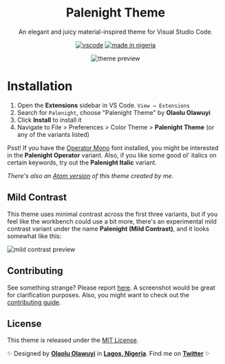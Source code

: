 <div align="center">

# Palenight Theme

An elegant and juicy material-inspired theme for Visual Studio Code.

[![vscode](https://img.shields.io/badge/vscode-v1.12+-373277.svg?style=for-the-badge)](https://code.visualstudio.com/updates/v1_12) [![made in nigeria](https://img.shields.io/badge/made%20in-nigeria-008751.svg?style=for-the-badge)](https://github.com/acekyd/made-in-nigeria)

![theme preview](https://i.imgur.com/G3KSdGo.png)

</div>

# Installation

1. Open the **Extensions** sidebar in VS Code. `View → Extensions`
1. Search for `Palenight`, choose "Palenight Theme" by **Olaolu Olawuyi**
1. Click **Install** to install it
1. Navigate to File > Preferences > Color Theme > **Palenight Theme** (or any of the variants listed)

Psst! If you have the [Operator Mono](https://www.typography.com/fonts/operator) font installed, you might be interested in the **Palenight Operator** variant. Also, if you like some good ol' italics on certain keywords, try out the **Palenight Italic** variant.

_There's also an [Atom version](https://atom.io/themes/material-palenight-syntax) of this theme created by me._

## Mild Contrast

This theme uses minimal contrast across the first three variants, but if you feel like the workbench could use a bit more, there's an experimental mild contrast variant under the name **Palenight (Mild Contrast)**, and it looks somewhat like this:

![mild contrast preview](https://i.imgur.com/kxR49j3.png)

## Contributing

See something strange? Please report [here](https://github.com/whizkydee/vscode-palenight-theme/issues). A screenshot would be great for clarification purposes. Also, you might want to check out the [contributing guide](https://github.com/whizkydee/vscode-palenight-theme/blob/master/contributing.md).

## License

This theme is released under the [MIT License](https://github.com/whizkydee/vscode-palenight-theme/blob/master/license.md).

✨ Designed by **[Olaolu Olawuyi](https://olaolu.dev?utm_source=palenight)** in **[Lagos, Nigeria](https://www.google.com/maps/place/Lagos)**. Find me on **[Twitter](https://twitter.com/mrolaolu)** ✨
